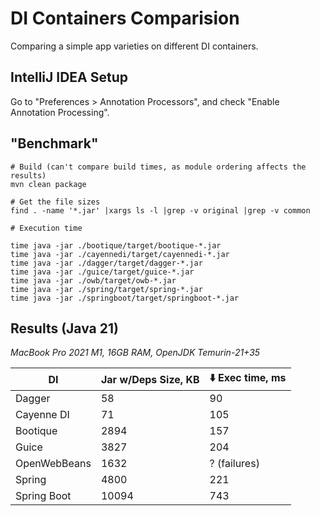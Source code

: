 # DI Containers Comparision

Comparing a simple app varieties on different DI containers.

## IntelliJ IDEA Setup

Go to "Preferences > Annotation Processors", and check "Enable Annotation
Processing".

## "Benchmark"

```
# Build (can't compare build times, as module ordering affects the results)
mvn clean package
```

```
# Get the file sizes
find . -name '*.jar' |xargs ls -l |grep -v original |grep -v common
```

```
# Execution time

time java -jar ./bootique/target/bootique-*.jar
time java -jar ./cayennedi/target/cayennedi-*.jar
time java -jar ./dagger/target/dagger-*.jar
time java -jar ./guice/target/guice-*.jar
time java -jar ./owb/target/owb-*.jar
time java -jar ./spring/target/spring-*.jar
time java -jar ./springboot/target/springboot-*.jar
```

## Results (Java 21)

_MacBook Pro 2021 M1, 16GB RAM, OpenJDK Temurin-21+35_

|DI| Jar w/Deps Size, KB | :arrow_down: Exec time, ms |
|----|---------------------|----------------------------|
|Dagger| 58                  | 90                         |
|Cayenne DI| 71                  | 105                        |
|Bootique| 2894                | 157                        |
|Guice| 3827                | 204                        |
|OpenWebBeans| 1632                | ? (failures)               |
|Spring| 4800                | 221                        |
|Spring Boot| 10094               | 743                        |
